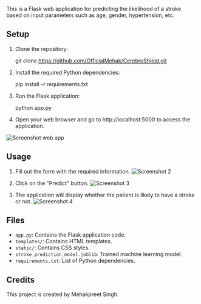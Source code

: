 This is a Flask web application for predicting the likelihood of a stroke based on input parameters such as age, gender, hypertension, etc.

## Setup

1. Clone the repository:

   git clone https://github.com/OfficialMehak/CerebroShield.git

2. Install the required Python dependencies:

   pip install -r requirements.txt

3. Run the Flask application:

   python app.py


4. Open your web browser and go to http://localhost:5000 to access the application.

![Screenshot web app](https://github.com/OfficialMehak/CerebroShield/assets/159048970/4467dcce-c84d-4bc1-a111-bd5d67eca952)



## Usage

1. Fill out the form with the required information.
   ![Screenshot 2](https://github.com/OfficialMehak/CerebroShield/assets/159048970/b2ad7020-0cf7-4492-9d09-9befaa8d806d)

2. Click on the "Predict" button.
   ![Screenshot 3](https://github.com/OfficialMehak/CerebroShield/assets/159048970/19495854-10c5-4812-bb5d-3e45863aa122)

3. The application will display whether the patient is likely to have a stroke or not.
   ![Screenshot 4](https://github.com/OfficialMehak/CerebroShield/assets/159048970/be45208d-023a-4c39-a79d-1f6bd94ffd11)


## Files

- `app.py`: Contains the Flask application code.
- `templates/`: Contains HTML templates.
- `static/`: Contains CSS styles.
- `stroke_prediction_model.joblib`: Trained machine learning model.
- `requirements.txt`: List of Python dependencies.

## Credits

This project is created by Mehakpreet Singh.

